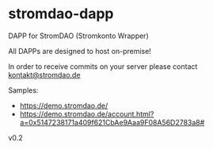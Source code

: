 # stromdao-dapp
DAPP for StromDAO (Stromkonto Wrapper)

All DAPPs are designed to host on-premise!

In order to receive commits on your server please contact kontakt@stromdao.de

Samples:
- https://demo.stromdao.de/ 
- https://demo.stromdao.de/account.html?a=0x5147238171a409f621CbAe9Aaa9F08A56D2783a8#

v0.2
